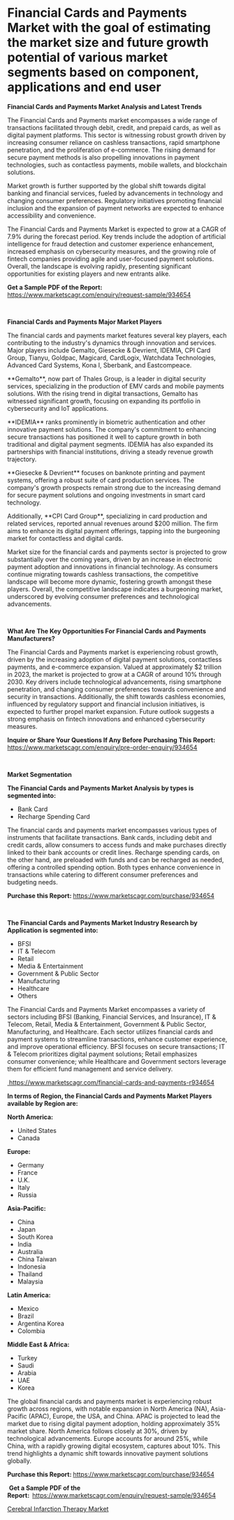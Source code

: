 <p><h1>Financial Cards and Payments Market with the goal of estimating the market size and future growth potential of various market segments based on component, applications and end user</h1></p><p><strong>Financial Cards and Payments Market Analysis and Latest Trends</strong></p>
<p><p>The Financial Cards and Payments market encompasses a wide range of transactions facilitated through debit, credit, and prepaid cards, as well as digital payment platforms. This sector is witnessing robust growth driven by increasing consumer reliance on cashless transactions, rapid smartphone penetration, and the proliferation of e-commerce. The rising demand for secure payment methods is also propelling innovations in payment technologies, such as contactless payments, mobile wallets, and blockchain solutions.</p><p>Market growth is further supported by the global shift towards digital banking and financial services, fueled by advancements in technology and changing consumer preferences. Regulatory initiatives promoting financial inclusion and the expansion of payment networks are expected to enhance accessibility and convenience.</p><p>The Financial Cards and Payments Market is expected to grow at a CAGR of 7.9% during the forecast period. Key trends include the adoption of artificial intelligence for fraud detection and customer experience enhancement, increased emphasis on cybersecurity measures, and the growing role of fintech companies providing agile and user-focused payment solutions. Overall, the landscape is evolving rapidly, presenting significant opportunities for existing players and new entrants alike.</p></p>
<p><strong>Get a Sample PDF of the Report:&nbsp;</strong> <a href="https://www.marketscagr.com/enquiry/request-sample/934654?utm_campaign=3263&utm_medium=2&utm_source=Github&utm_content=ia&utm_term=07032025&utm_id=financial-cards-and-payments">https://www.marketscagr.com/enquiry/request-sample/934654</a></p>
<p>&nbsp;</p>
<p><strong>Financial Cards and Payments Major Market Players</strong></p>
<p><p>The financial cards and payments market features several key players, each contributing to the industry's dynamics through innovation and services. Major players include Gemalto, Giesecke & Devrient, IDEMIA, CPI Card Group, Tianyu, Goldpac, Magicard, CardLogix, Watchdata Technologies, Advanced Card Systems, Kona I, Sberbank, and Eastcompeace.</p><p>**Gemalto**, now part of Thales Group, is a leader in digital security services, specializing in the production of EMV cards and mobile payments solutions. With the rising trend in digital transactions, Gemalto has witnessed significant growth, focusing on expanding its portfolio in cybersecurity and IoT applications. </p><p>**IDEMIA** ranks prominently in biometric authentication and other innovative payment solutions. The company's commitment to enhancing secure transactions has positioned it well to capture growth in both traditional and digital payment segments. IDEMIA has also expanded its partnerships with financial institutions, driving a steady revenue growth trajectory.</p><p>**Giesecke & Devrient** focuses on banknote printing and payment systems, offering a robust suite of card production services. The company's growth prospects remain strong due to the increasing demand for secure payment solutions and ongoing investments in smart card technology.</p><p>Additionally, **CPI Card Group**, specializing in card production and related services, reported annual revenues around $200 million. The firm aims to enhance its digital payment offerings, tapping into the burgeoning market for contactless and digital cards.</p><p>Market size for the financial cards and payments sector is projected to grow substantially over the coming years, driven by an increase in electronic payment adoption and innovations in financial technology. As consumers continue migrating towards cashless transactions, the competitive landscape will become more dynamic, fostering growth amongst these players. Overall, the competitive landscape indicates a burgeoning market, underscored by evolving consumer preferences and technological advancements.</p></p>
<p>&nbsp;</p>
<p><strong>What Are The Key Opportunities For Financial Cards and Payments Manufacturers?</strong></p>
<p><p>The Financial Cards and Payments market is experiencing robust growth, driven by the increasing adoption of digital payment solutions, contactless payments, and e-commerce expansion. Valued at approximately $2 trillion in 2023, the market is projected to grow at a CAGR of around 10% through 2030. Key drivers include technological advancements, rising smartphone penetration, and changing consumer preferences towards convenience and security in transactions. Additionally, the shift towards cashless economies, influenced by regulatory support and financial inclusion initiatives, is expected to further propel market expansion. Future outlook suggests a strong emphasis on fintech innovations and enhanced cybersecurity measures.</p></p>
<p><strong>Inquire or Share Your Questions If Any Before Purchasing This Report:</strong> <a href="https://www.marketscagr.com/enquiry/pre-order-enquiry/934654?utm_campaign=3263&utm_medium=2&utm_source=Github&utm_content=ia&utm_term=07032025&utm_id=financial-cards-and-payments">https://www.marketscagr.com/enquiry/pre-order-enquiry/934654</a></p>
<p>&nbsp;</p>
<p><strong>Market Segmentation</strong></p>
<p><strong>The Financial Cards and Payments Market Analysis by types is segmented into:</strong></p>
<p><ul><li>Bank Card</li><li>Recharge Spending Card</li></ul></p>
<p><p>The financial cards and payments market encompasses various types of instruments that facilitate transactions. Bank cards, including debit and credit cards, allow consumers to access funds and make purchases directly linked to their bank accounts or credit lines. Recharge spending cards, on the other hand, are preloaded with funds and can be recharged as needed, offering a controlled spending option. Both types enhance convenience in transactions while catering to different consumer preferences and budgeting needs.</p></p>
<p><strong>Purchase this Report:&nbsp;</strong><a href="https://www.marketscagr.com/purchase/934654?utm_campaign=3263&utm_medium=2&utm_source=Github&utm_content=ia&utm_term=07032025&utm_id=financial-cards-and-payments">https://www.marketscagr.com/purchase/934654</a></p>
<p>&nbsp;</p>
<p><strong>The Financial Cards and Payments Market Industry Research by Application is segmented into:</strong></p>
<p><ul><li>BFSI</li><li>IT & Telecom</li><li>Retail</li><li>Media & Entertainment</li><li>Government & Public Sector</li><li>Manufacturing</li><li>Healthcare</li><li>Others</li></ul></p>
<p><p>The Financial Cards and Payments Market encompasses a variety of sectors including BFSI (Banking, Financial Services, and Insurance), IT & Telecom, Retail, Media & Entertainment, Government & Public Sector, Manufacturing, and Healthcare. Each sector utilizes financial cards and payment systems to streamline transactions, enhance customer experience, and improve operational efficiency. BFSI focuses on secure transactions; IT & Telecom prioritizes digital payment solutions; Retail emphasizes consumer convenience; while Healthcare and Government sectors leverage them for efficient fund management and service delivery.</p></p>
<p><a href="https://www.marketscagr.com/financial-cards-and-payments-r934654?utm_campaign=3263&utm_medium=2&utm_source=Github&utm_content=ia&utm_term=07032025&utm_id=financial-cards-and-payments">&nbsp;https://www.marketscagr.com/financial-cards-and-payments-r934654</a></p>
<p><strong>In terms of Region, the Financial Cards and Payments Market Players available by Region are:</strong></p>
<p>
    <p> <strong> North America: </strong>
        <ul>
            <li>United States</li>
            <li>Canada</li>
        </ul>
        </p> 
    <p> <strong> Europe: </strong>
        <ul>
            <li>Germany</li>
            <li>France</li>
            <li>U.K.</li>
            <li>Italy</li>
            <li>Russia</li>
        </ul>
        </p> 
    <p> <strong> Asia-Pacific: </strong>
        <ul>
            <li>China</li>
            <li>Japan</li>
            <li>South Korea</li>
            <li>India</li>
            <li>Australia</li>
            <li>China Taiwan</li>
            <li>Indonesia</li>
            <li>Thailand</li>
            <li>Malaysia</li>
        </ul>
        </p> 
    <p> <strong> Latin America: </strong>
        <ul>
            <li>Mexico</li>
            <li>Brazil</li>
            <li>Argentina Korea</li>
            <li>Colombia</li>
        </ul>
        </p> 
    <p> <strong> Middle East & Africa: </strong>
        <ul>
            <li>Turkey</li>
            <li>Saudi</li>
            <li>Arabia</li>
            <li>UAE</li>
            <li>Korea</li>
        </ul>
    </p>
    </p>
<p><p>The global financial cards and payments market is experiencing robust growth across regions, with notable expansion in North America (NA), Asia-Pacific (APAC), Europe, the USA, and China. APAC is projected to lead the market due to rising digital payment adoption, holding approximately 35% market share. North America follows closely at 30%, driven by technological advancements. Europe accounts for around 25%, while China, with a rapidly growing digital ecosystem, captures about 10%. This trend highlights a dynamic shift towards innovative payment solutions globally.</p></p>
<p><strong>Purchase this Report: </strong><a href="https://www.marketscagr.com/purchase/934654?utm_campaign=3263&utm_medium=2&utm_source=Github&utm_content=ia&utm_term=07032025&utm_id=financial-cards-and-payments">https://www.marketscagr.com/purchase/934654</a></p>
<p>&nbsp;<strong>Get a Sample PDF of the Report:&nbsp;&nbsp;</strong><a href="https://www.marketscagr.com/enquiry/request-sample/934654?utm_campaign=3263&utm_medium=2&utm_source=Github&utm_content=ia&utm_term=07032025&utm_id=financial-cards-and-payments">https://www.marketscagr.com/enquiry/request-sample/934654</a></p>
<p><strong></strong></p>
<p><p><a href="https://github.com/mateyappiazo/Market-Research-Report-List-1/blob/main/cerebral-infarction-therapy-market.md?utm_campaign=3263&utm_medium=2&utm_source=Github&utm_content=ia&utm_term=07032025&utm_id=financial-cards-and-payments">Cerebral Infarction Therapy Market</a></p></p>